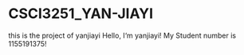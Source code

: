 # CSCI3251_YAN-JIAYI
this is the project of yanjiayi
Hello, I‘m yanjiayi!
My Student number is 1155191375!

